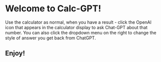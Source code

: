 # Welcome to Calc-GPT! #
Use the calculator as normal, when you have a result - click the OpenAI icon that appears in the calculator display to ask Chat-GPT about that number. You can also click the dropdown menu on the right to change the style of answer you get back from ChatGPT. 
## Enjoy! ##